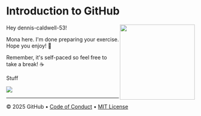 # Introduction to GitHub

<img src="https://octodex.github.com/images/Professortocat_v2.png" align="right" height="200px" />

Hey dennis-caldwell-53!

Mona here. I'm done preparing your exercise. Hope you enjoy! 💚

Remember, it's self-paced so feel free to take a break! ☕️

Stuff

[![](https://img.shields.io/badge/Go%20to%20Exercise-%E2%86%92-1f883d?style=for-the-badge&logo=github&labelColor=197935)](https://github.com/dennis-caldwell-53/skills-introduction-to-github-2/issues/1)

---

&copy; 2025 GitHub &bull; [Code of Conduct](https://www.contributor-covenant.org/version/2/1/code_of_conduct/code_of_conduct.md) &bull; [MIT License](https://gh.io/mit)

